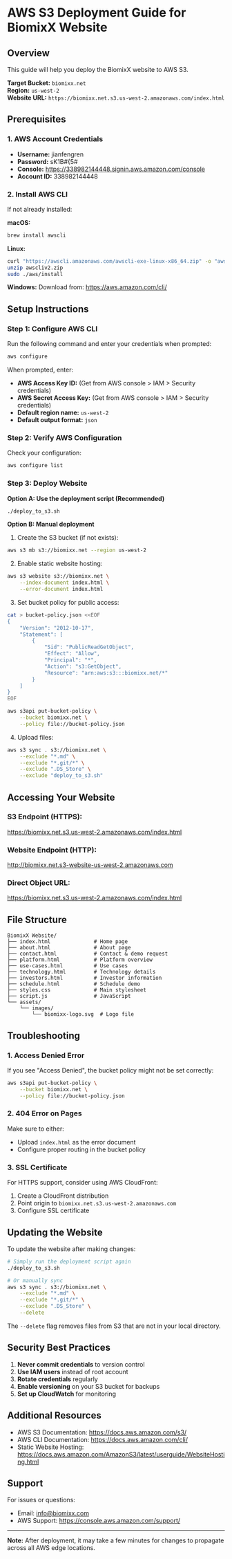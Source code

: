 # AWS S3 Deployment Guide for BiomixX Website

## Overview
This guide will help you deploy the BiomixX website to AWS S3.

**Target Bucket:** `biomixx.net`  
**Region:** `us-west-2`  
**Website URL:** `https://biomixx.net.s3.us-west-2.amazonaws.com/index.html`

## Prerequisites

### 1. AWS Account Credentials
- **Username:** jianfengren
- **Password:** sK1B#{5#
- **Console:** https://338982144448.signin.aws.amazon.com/console
- **Account ID:** 338982144448

### 2. Install AWS CLI
If not already installed:

**macOS:**
```bash
brew install awscli
```

**Linux:**
```bash
curl "https://awscli.amazonaws.com/awscli-exe-linux-x86_64.zip" -o "awscliv2.zip"
unzip awscliv2.zip
sudo ./aws/install
```

**Windows:**
Download from: https://aws.amazon.com/cli/

## Setup Instructions

### Step 1: Configure AWS CLI

Run the following command and enter your credentials when prompted:
```bash
aws configure
```

When prompted, enter:
- **AWS Access Key ID:** (Get from AWS console > IAM > Security credentials)
- **AWS Secret Access Key:** (Get from AWS console > IAM > Security credentials)
- **Default region name:** `us-west-2`
- **Default output format:** `json`

### Step 2: Verify AWS Configuration

Check your configuration:
```bash
aws configure list
```

### Step 3: Deploy Website

**Option A: Use the deployment script (Recommended)**
```bash
./deploy_to_s3.sh
```

**Option B: Manual deployment**

1. Create the S3 bucket (if not exists):
```bash
aws s3 mb s3://biomixx.net --region us-west-2
```

2. Enable static website hosting:
```bash
aws s3 website s3://biomixx.net \
    --index-document index.html \
    --error-document index.html
```

3. Set bucket policy for public access:
```bash
cat > bucket-policy.json <<EOF
{
    "Version": "2012-10-17",
    "Statement": [
        {
            "Sid": "PublicReadGetObject",
            "Effect": "Allow",
            "Principal": "*",
            "Action": "s3:GetObject",
            "Resource": "arn:aws:s3:::biomixx.net/*"
        }
    ]
}
EOF

aws s3api put-bucket-policy \
    --bucket biomixx.net \
    --policy file://bucket-policy.json
```

4. Upload files:
```bash
aws s3 sync . s3://biomixx.net \
    --exclude "*.md" \
    --exclude "*.git/*" \
    --exclude ".DS_Store" \
    --exclude "deploy_to_s3.sh"
```

## Accessing Your Website

### S3 Endpoint (HTTPS):
https://biomixx.net.s3.us-west-2.amazonaws.com/index.html

### Website Endpoint (HTTP):
http://biomixx.net.s3-website-us-west-2.amazonaws.com

### Direct Object URL:
https://biomixx.net.s3.us-west-2.amazonaws.com/index.html

## File Structure
```
BiomixX Website/
├── index.html              # Home page
├── about.html              # About page
├── contact.html            # Contact & demo request
├── platform.html           # Platform overview
├── use-cases.html          # Use cases
├── technology.html         # Technology details
├── investors.html          # Investor information
├── schedule.html           # Schedule demo
├── styles.css              # Main stylesheet
├── script.js               # JavaScript
└── assets/
    └── images/
        └── biomixx-logo.svg  # Logo file
```

## Troubleshooting

### 1. Access Denied Error
If you see "Access Denied", the bucket policy might not be set correctly:
```bash
aws s3api put-bucket-policy \
    --bucket biomixx.net \
    --policy file://bucket-policy.json
```

### 2. 404 Error on Pages
Make sure to either:
- Upload `index.html` as the error document
- Configure proper routing in the bucket policy

### 3. SSL Certificate
For HTTPS support, consider using AWS CloudFront:
1. Create a CloudFront distribution
2. Point origin to `biomixx.net.s3.us-west-2.amazonaws.com`
3. Configure SSL certificate

## Updating the Website

To update the website after making changes:

```bash
# Simply run the deployment script again
./deploy_to_s3.sh

# Or manually sync
aws s3 sync . s3://biomixx.net \
    --exclude "*.md" \
    --exclude "*.git/*" \
    --exclude ".DS_Store" \
    --delete
```

The `--delete` flag removes files from S3 that are not in your local directory.

## Security Best Practices

1. **Never commit credentials** to version control
2. **Use IAM users** instead of root account
3. **Rotate credentials** regularly
4. **Enable versioning** on your S3 bucket for backups
5. **Set up CloudWatch** for monitoring

## Additional Resources

- AWS S3 Documentation: https://docs.aws.amazon.com/s3/
- AWS CLI Documentation: https://docs.aws.amazon.com/cli/
- Static Website Hosting: https://docs.aws.amazon.com/AmazonS3/latest/userguide/WebsiteHosting.html

## Support

For issues or questions:
- Email: info@biomixx.com
- AWS Support: https://console.aws.amazon.com/support/

---

**Note:** After deployment, it may take a few minutes for changes to propagate across all AWS edge locations.

